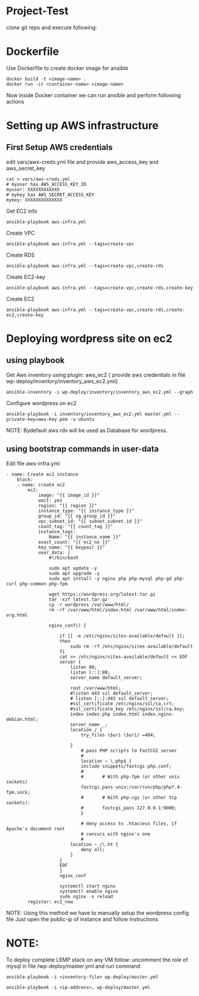 # Project-Test

clone git repo and execute following:

# Dockerfile
Use Dockerfile to create docker image for ansible 

    docker build -t <image-name> .
    docker run -it <container-name> <image-name>

Now inside Docker container we can run ansible and perform following actions
# Setting up AWS infrastructure
## First Setup AWS credentials
edit vars/aws-creds.yml file and provide aws_access_key and aws_secret_key

    cat > vars/aws-creds.yml
    # myuser has AWS_ACCESS_KEY_ID
    myuser: XXXXXXXXXXXX
    # mykey has AWS_SECRET_ACCESS_KEY
    mykey: XXXXXXXXXXXXXX
 
Get EC2 info

    ansible-playbook aws-infra.yml

Create VPC

    ansible-playbook aws-infra.yml --tags=create-vpc

Create RDS

    ansible-playbook aws-infra.yml --tags=create-vpc,create-rds

Create EC2-key

    ansible-playbook aws-infra.yml --tags=create-vpc,create-rds,create-key

Create EC2

    ansible-playbook aws-infra.yml --tags=create-vpc,create-rds,create-ec2,create-key

# Deploying wordpress site on ec2 
## using playbook

Get Aws inventory using plugin: aws_ec2 { provide aws credentials in file wp-deploy/inventory/inventory_aws_ec2.yml}

    ansible-inventory -i wp-deploy/inventory/inventory_aws_ec2.yml --graph
Configure wordpress on ec2

    ansible-playbook -i inventory/inventory_aws_ec2.yml master.yml --private-key=aws-key.pem -u ubuntu 
NOTE:
Bydefault aws rds will be used as Database for wordpress.

## using bootstrap commands in user-data

Edit file aws-infra.yml

    - name: Create ec2 instance
        block:
        - name: create ec2
            ec2:
                image: "{{ image_id }}"
                wait: yes
                region: "{{ region }}"
                instance_type: "{{ instance_type }}"
                group_id: "{{ sg.group_id }}"
                vpc_subnet_id: "{{ subnet.subnet.id }}"
                count_tag: "{{ count_tag }}"
                instance_tags:
                    Name: "{{ instance_name }}"
                exact_count: "{{ ec2_no }}"
                key_name: "{{ keypair }}"
                user_data: |
                    #!/bin/bash

                    sudo apt update -y
                    sudo apt upgrade -y
                    sudo apt install -y nginx php php-mysql php-gd php-curl php-common php-fpm

                    wget https://wordpress.org/latest.tar.gz
                    tar -xzf latest.tar.gz
                    cp -r wordpress /var/www/html/
                    rm -rf /var/www/html/index.html /var/www/html/index-org.html

                    nginx_conf() {
                    
                        if [[ -e /etc/nginx/sites-available/default ]];
                        then
                            sudo rm -rf /etc/nginx/sites-available/default
                        fi
                        cat >> /etc/nginx/sites-available/default << EOF
                        server {
                            listen 80;
                            listen [::]:80;
                            server_name default_server;

                            root /var/www/html;
                            #listen 443 ssl default_server;
                            # listen [::]:443 ssl default_server;
                            #ssl_certificate /etc/nginx/ssl/ca.crt;
                            #ssl_certificate_key /etc/nginx/ssl/ca.key;
                            index index.php index.html index.nginx-debian.html;
                            server_name _;
                            location / {
                                try_files \$uri \$uri/ =404;

                            }
                                # pass PHP scripts to FastCGI server
                                #
                                location ~ \.php$ {
                                include snippets/fastcgi-php.conf;
                                #
                                #       # With php-fpm (or other unix sockets)
                                fastcgi_pass unix:/var/run/php/php7.4-fpm.sock;
                                #       # With php-cgi (or other tcp sockets):
                                #       fastcgi_pass 127.0.0.1:9000;
                                }

                                # deny access to .htaccess files, if Apache's document root
                                # concurs with nginx's one
                                #
                            location ~ /\.ht {
                                deny all;
                            }
                        }
                        EOF
                        }
                        nginx_conf

                        systemctl start nginx
                        systemctl enable nginx
                        sudo nginx -s reload
            register: ec2_new
NOTE:
Using this method we have to manually setup the wordpress config file
Just open the public-ip of instance and follow instructions

# NOTE:
To deploy complete LEMP stack on any VM follow:
uncomment the role of mysql in file /wp-deploy/master.yml
and run command

    ansible-playbook -i <inventory-file> wp-deploy/master.yml

    ansible-playbook -i <ip-address>, wp-deploy/master.yml